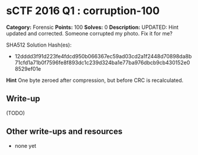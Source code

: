 # sCTF 2016 Q1 : corruption-100

**Category:** Forensic
**Points:** 100
**Solves:** 0
**Description:**
UPDATED: Hint updated and corrected.
Someone corrupted my photo. Fix it for me?


SHA512 Solution Hash(es):
* 12dddd3f91d223fe4fdcd950b066367ec59ad03cd2a1f2448d70898da8b71cfd1a71b0f7596fe8f893dc1c239d324ba1e77ba976dbcb9cb430152e08529ef01e

**Hint**
One byte zeroed after compression, but before CRC is recalculated.

## Write-up

(TODO)

## Other write-ups and resources

* none yet
